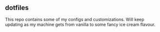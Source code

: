 ## dotfiles

This repo contains some of my configs and customizations. Will keep updating as my machine gets from vanilla to some fancy ice cream flavour.
